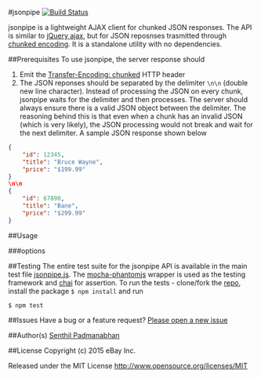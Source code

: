 #jsonpipe [![Build Status](https://travis-ci.org/eBay/jsonpipe.svg?branch=master)](https://travis-ci.org/eBay/jsonpipe)

jsonpipe is a lightweight AJAX client for chunked JSON responses. The API is similar to [jQuery ajax](http://api.jquery.com/jquery.ajax/), but for JSON reposnses trasmitted through [chunked encoding](http://en.wikipedia.org/wiki/Chunked_transfer_encoding). It is a standalone utility with no dependencies. 

##Prerequisites
To use jsonpipe, the server response should 

1. Emit the [Transfer-Encoding: chunked](http://en.wikipedia.org/wiki/Chunked_transfer_encoding) HTTP header
2. The JSON reponses should be separated by the delimiter `\n\n` (double new line character). Instead of processing the JSON on every chunk, jsonpipe waits for the delimiter and then processes. The server should always ensure there is a valid JSON object between the delimiter. The reasoning behind this is that even when a chunk has an invalid JSON (which is very likely), the JSON processing would not break and wait for the next delimiter. A sample JSON response shown below 
```JSON
{
    "id": 12345,
    "title": "Bruce Wayne",
    "price": "$199.99"
}
\n\n
{
    "id": 67890,
    "title": "Bane",
    "price": "$299.99"
}
```

##Usage

###options

##Testing
The entire test suite for the jsonpipe API is available in the main test file  [jsonpipe.js](https://github.com/eBay/jsonpipe/blob/master/test/jsonpipe.js). The [mocha-phantomjs](https://github.com/metaskills/mocha-phantomjs) wrapper is used as the testing framework and [chai](http://chaijs.com/api/assert/) for assertion. To run the tests - clone/fork the [repo](https://github.com/eBay/jsonpipe), 
install the package `$ npm install` and run

    $ npm test

##Issues
Have a bug or a feature request? [Please open a new issue](https://github.com/eBay/jsonpipe/issues)

##Author(s)
[Senthil Padmanabhan](http://senthilp.com/)

##License 
Copyright (c) 2015 eBay Inc.

Released under the MIT License
http://www.opensource.org/licenses/MIT
